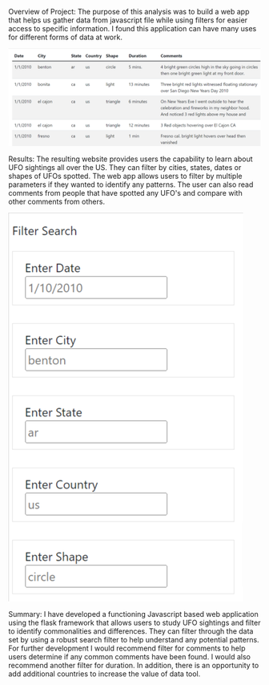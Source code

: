 Overview of Project: 
The purpose of this analysis was to build a web app that helps us gather data from javascript file while using filters for easier access to specific information. I found this application can have many uses for different forms of data at work.

![UFO Finder Image](https://github.com/mayowill303/UFOs/blob/main/UFO-Finder.png)

Results: 
The resulting website provides users the capability to learn about UFO sightings all over the US.  They can filter by cities, states, dates or shapes of UFOs spotted.  The web app allows users to filter by multiple parameters if they wanted to identify any patterns. The user can also read comments from people that have spotted any UFO's and compare with other comments from others. 

![UFO Finder Filter](https://github.com/mayowill303/UFOs/blob/main/UFO-Finder-Filter.png)

Summary: 
I have developed a functioning Javascript based web application using the flask framework that allows users to study UFO sightings and filter to identify commonalities and differences.  They can filter through the data set by using a robust search filter to help understand any potential patterns.  For further development I would recommend filter for comments to help users determine if any common comments have been found.  I would also recommend another filter for duration.  In addition, there is an opportunity to add additional countries to increase the value of data tool. 
